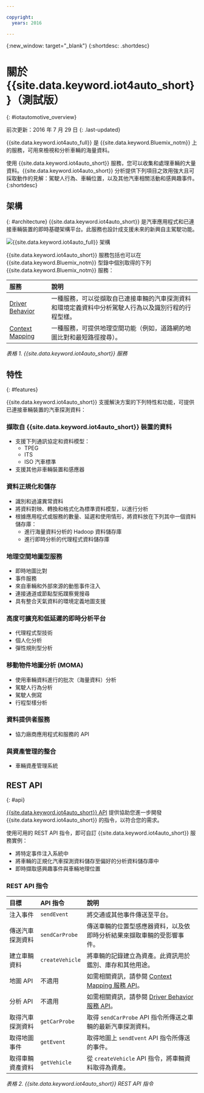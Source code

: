 ```yaml
---

copyright:
  years: 2016

---
```


{:new_window: target="_blank"}
{:shortdesc: .shortdesc}

# 關於 {{site.data.keyword.iot4auto_short}}（測試版）
{: #iotautomotive_overview}

前次更新：2016 年 7 月 29 日
{: .last-updated}

{{site.data.keyword.iot4auto_full}} 是 {{site.data.keyword.Bluemix_notm}} 上的服務，可用來檢視和分析車輛的海量資料。

使用 {{site.data.keyword.iot4auto_short}} 服務，您可以收集和處理車輛的大量資料。{{site.data.keyword.iot4auto_short}} 分析提供下列項目之效用強大且可採取動作的見解：駕駛人行為、車輛位置，以及其他汽車相關活動和感興趣事件。
{:shortdesc}

## 架構
{: #architecture}
{{site.data.keyword.iot4auto_short}} 是汽車應用程式和已連接車輛裝置的即時基礎架構平台。此服務也設計成支援未來的新興自主駕駛功能。

![{{site.data.keyword.iot4auto_full}} 架構](images/architecture_iotautomotive.png "{{site.data.keyword.iot4auto_full}} 架構")

{{site.data.keyword.iot4auto_short}} 服務包括也可以在 {{site.data.keyword.Bluemix_notm}} 型錄中個別取得的下列 {{site.data.keyword.Bluemix_notm}} 服務：

|服務|說明|
|:---|:---|
|[Driver Behavior](../IotDriverInsights/index.html)| 一種服務，可以從擷取自已連接車輛的汽車探測資料和環境定義資料中分析駕駛人行為以及識別行程的行程型樣。
|[Context Mapping](../IotMapInsights/index.html)| 一種服務，可提供地理空間功能（例如，道路網的地圖比對和最短路徑搜尋）。
*表格 1. {{site.data.keyword.iot4auto_short}} 服務*

## 特性
{: #features}

{{site.data.keyword.iot4auto_short}} 支援解決方案的下列特性和功能，可提供已連接車輛裝置的汽車探測資料：

### 擷取自 {{site.data.keyword.iot4auto_short}} 裝置的資料

- 支援下列通訊協定和資料模型：
   - TPEG
   - ITS
   - ISO 汽車標準
- 支援其他非車輛裝置和感應器

### 資料正規化和儲存

- 識別和過濾異常資料
- 將資料對映、轉換和格式化為標準資料模型，以進行分析
- 根據應用程式或服務的數量、延遲和使用情形，將資料放在下列其中一個資料儲存庫：
   -  進行海量資料分析的 Hadoop 資料儲存庫
   -  進行即時分析的代理程式資料儲存庫

### 地理空間地圖型服務

- 即時地圖比對
- 事件服務
- 來自車輛和外部來源的動態事件注入
- 連接通道或節點型拓蹼察覺搜尋
- 具有整合天氣資料的環境定義地圖支援

### 高度可擴充和低延遲的即時分析平台

- 代理程式型技術
- 個人化分析
- 彈性規則型分析

### 移動物件地圖分析 (MOMA)

- 使用車輛資料進行的批次（海量資料）分析
- 駕駛人行為分析
- 駕駛人側寫
- 行程型樣分析

### 資料提供者服務

- 協力廠商應用程式和服務的 API

### 與資產管理的整合

- 車輛資產管理系統

## REST API
{: #api}

[{{site.data.keyword.iot4auto_short}} API](http://ibm.biz/IoT4Automotive_APIdoc) 提供協助您進一步開發 {{site.data.keyword.iot4auto_short}} 的指令，以符合您的需求。

使用可用的 REST API 指令，即可自訂 {{site.data.keyword.iot4auto_short}} 服務實例：

- 將特定事件注入系統中
- 將車輛的正規化汽車探測資料儲存至偏好的分析資料儲存庫中
- 即時擷取感興趣事件與車輛地理位置

### REST API 指令

|目標 |API 指令 |說明 |
|:---|:---|:---|
|注入事件|`sendEvent`|將交通或其他事件傳送至平台。|
|傳送汽車探測資料|`sendCarProbe`|傳送車輛的位置型感應器資料，以及依即時分析結果來擷取車輛的受影響事件。|
|建立車輛資料|`createVehicle`|將車輛的記錄建立為資產。此資訊用於鑑別、庫存和其他用途。|
|地圖 API|不適用|如需相關資訊，請參閱 [Context Mapping 服務 API](http://ibm.biz/IoTContextMapping_APIdoc)。|
|分析 API|不適用|如需相關資訊，請參閱 [Driver Behavior 服務 API]( http://ibm.biz/IoTDriverBehavior_APIdoc)。|
|取得汽車探測資料|`getCarProbe`|取得 `sendCarProbe` API 指令所傳送之車輛的最新汽車探測資料。|
|取得地圖事件|`getEvent` |取得地圖上 `sendEvent` API 指令所傳送的事件。|
|取得車輛資產資料|`getVehicle`| 從 `createVehicle` API 指令，將車輛資料取得為資產。|
*表格 2. {{site.data.keyword.iot4auto_short}} REST API 指令*
